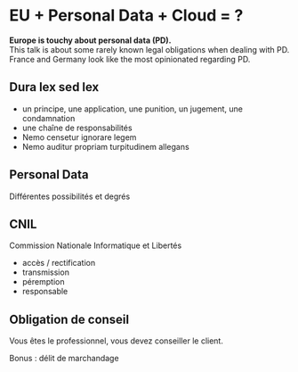 # EU + Personal Data + Cloud = ?
**Europe is touchy about personal data (PD).**  
This talk is about some rarely known legal obligations when dealing with PD.  
France and Germany look like the most opinionated regarding PD.

## Dura lex sed lex
* un principe, une application, une punition, un jugement, une condamnation
* une chaîne de responsabilités
* Nemo censetur ignorare legem
* Nemo auditur propriam turpitudinem allegans

## Personal Data
Différentes possibilités et degrés

## CNIL
Commission Nationale Informatique et Libertés
* accès / rectification
* transmission
* péremption
* responsable



## Obligation de conseil
Vous êtes le professionnel, vous devez conseiller le client.

Bonus : délit de marchandage
